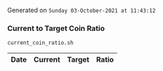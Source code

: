 Generated on `Sunday 03-October-2021 at 11:43:12`

### Current to Target Coin Ratio
`current_coin_ratio.sh`

Date|Current|Target|Ratio
---|---|---|---
